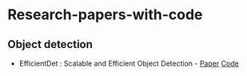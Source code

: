 # Research-papers-with-code

## Object detection
- EfficientDet : Scalable and Efficient Object Detection - [Paper](https://arxiv.org/abs/1911.09070) [Code](https://github.com/google/automl/tree/master/efficientdet)
